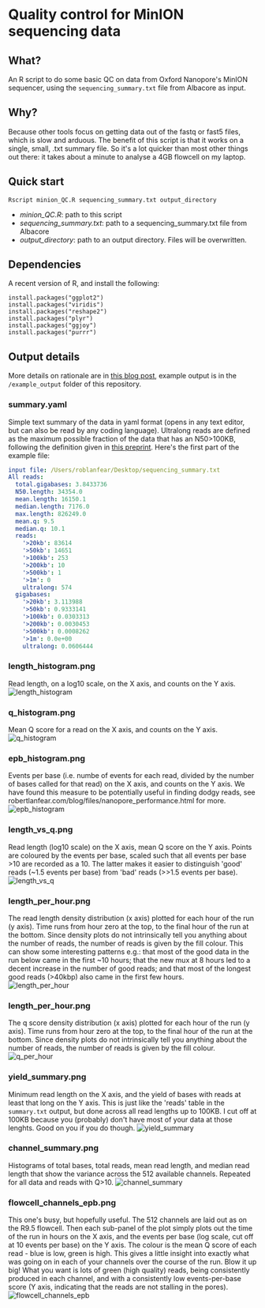 # Quality control for MinION sequencing data

## What?

An R script to do some basic QC on data from Oxford Nanopore's MinION sequencer, using the `sequencing_summary.txt` file from Albacore as input.

## Why?

Because other tools focus on getting data out of the fastq or fast5 files, which is slow and arduous. The benefit of this script is that it works on a single, small, .txt summary file. So it's a lot quicker than most other things out there: it takes about a minute to analyse a 4GB flowcell on my laptop. 

## Quick start

```
Rscript minion_QC.R sequencing_summary.txt output_directory
```

* *minion_QC.R*: path to this script
* *sequencing_summary.txt*: path to a sequencing_summary.txt file from Albacore
* *output_directory*: path to an output directory. Files will be overwritten.

## Dependencies
A recent version of R, and install the following:

```
install.packages("ggplot2")
install.packages("viridis")
install.packages("reshape2")
install.packages("plyr")
install.packages("ggjoy")
install.packages("purrr")
```

## Output details
More details on rationale are in [this blog post](robertlanfear.com/blog/files/nanopore_performance.html), example output is in the `/example_output` folder of this repository.

### summary.yaml

Simple text summary of the data in yaml format (opens in any text editor, but can also be read by any coding language). Ultralong reads are defined as the maximum possible fraction of the data that has an N50>100KB, following the definition given in [this preprint](biorxiv.org/content/early/2017/04/20/128835). Here's the first part of the example file:

```yaml
input file: /Users/roblanfear/Desktop/sequencing_summary.txt
All reads:
  total.gigabases: 3.8433736
  N50.length: 34354.0
  mean.length: 16150.1
  median.length: 7176.0
  max.length: 826249.0
  mean.q: 9.5
  median.q: 10.1
  reads:
    '>20kb': 83614
    '>50kb': 14651
    '>100kb': 253
    '>200kb': 10
    '>500kb': 1
    '>1m': 0
    ultralong: 574
  gigabases:
    '>20kb': 3.113988
    '>50kb': 0.9333141
    '>100kb': 0.0303313
    '>200kb': 0.0030453
    '>500kb': 0.0008262
    '>1m': 0.0e+00
    ultralong: 0.0606444
```

### length_histogram.png
Read length, on a log10 scale, on the X axis, and counts on the Y axis.
![length_histogram](example_output/length_histogram.png)

### q_histogram.png
Mean Q score for a read on the X axis, and counts on the Y axis. 
![q_histogram](example_output/q_histogram.png)

### epb_histogram.png
Events per base (i.e. numbe of events for each read, divided by the number of bases called for that read) on the X axis, and counts on the Y axis. We have found this measure to be potentially useful in finding dodgy reads, see robertlanfear.com/blog/files/nanopore_performance.html for more.
![epb_histogram](example_output/epb_histogram.png)

### length_vs_q.png
Read length (log10 scale) on the X axis, mean Q score on the Y axis. Points are coloured by the events per base, scaled such that all events per base >10 are recorded as a 10. The latter makes it easier to distinguish 'good' reads (~1.5 events per base) from 'bad' reads (>>1.5 events per base).
![length_vs_q](example_output/length_vs_q.png)

### length_per_hour.png
The read length density distribution (x axis) plotted for each hour of the run (y axis). Time runs from hour zero at the top, to the final hour of the run at the bottom. Since density plots do not intrinsically tell you anything about the number of reads, the number of reads is given by the fill colour. This can show some interesting patterns e.g.: that most of the good data in the run below came in the first ~10 hours; that the new mux at 8 hours led to a decent increase in the number of good reads; and that most of the longest good reads (>40kbp) also came in the first few hours.  
![length_per_hour](example_output/length_per_hour.png)

### length_per_hour.png
The q score density distribution (x axis) plotted for each hour of the run (y axis). Time runs from hour zero at the top, to the final hour of the run at the bottom. Since density plots do not intrinsically tell you anything about the number of reads, the number of reads is given by the fill colour.   
![q_per_hour](example_output/q_per_hour.png)

### yield_summary.png
Minimum read length on the X axis, and the yield of bases with reads at least that long on the Y axis. This is just like the 'reads' table in the `summary.txt` output, but done across all read lengths up to 100KB. I cut off at 100KB because you (probably) don't have most of your data at those lenghts. Good on you if you do though.
![yield_summary](example_output/yield_summary.png)

### channel_summary.png
Histograms of total bases, total reads, mean read length, and median read length that show the variance across the 512 available channels. Repeated for all data and reads with Q>10.
![channel_summary](example_output/channel_summary.png)

### flowcell_channels_epb.png
This one's busy, but hopefully useful. The 512 channels are laid out as on the R9.5 flowcell. Then each sub-panel of the plot simply plots out the time of the run in hours on the X axis, and the events per base (log scale, cut off at 10 events per base) on the Y axis. The colour is the mean Q score of each read - blue is low, green is high. This gives a little insight into exactly what was going on in each of your channels over the course of the run. Blow it up big! What you want is lots of green (high quality) reads, being consistently produced in each channel, and with a consistently low events-per-base score (Y axis, indicating that the reads are not stalling in the pores).
![flowcell_channels_epb](example_output/flowcell_channels_epb.png)
